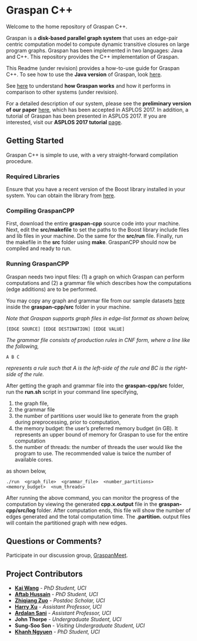 # Graspan C++

Welcome to the home repository of Graspan C++.

Graspan is a **disk-based parallel graph system** that uses an edge-pair centric computation model to compute dynamic transitive closures on large program graphs. Graspan has been implemented in two languages: Java and C++. This repository provides the C++ implementation of Graspan.

This Readme (under revision) provides a how-to-use guide for Graspan C++. To see how to use the **Java version** of Graspan, look [here](https://github.com/Graspan/graspan-java).

See [here](https://github.com/Graspan/graspan-java/blob/master/AboutGraspan.md) to understand **how Graspan works** and how it performs in comparison to other systems (under revision).

For a detailed description of our system, please see the **preliminary version of our paper** [here](http://www.ics.uci.edu/~guoqingx/papers/wang-asplos17.pdf), which has been accepted in ASPLOS 2017. In addition, a tutorial of Graspan has been presented in ASPLOS 2017. If you are interested, visit our **ASPLOS 2017 tutorial** [page](http://www.ics.uci.edu/~guoqingx/asplos-tutorial/main.html). 

## Getting Started

Graspan C++ is simple to use, with a very straight-forward compilation procedure. 

### Required Libraries
Ensure that you have a recent version of the Boost library installed in your system. You can obtain the library from [here](http://www.boost.org/users/history/version_1_62_0.html). 

### Compiling GraspanCPP
First, download the entire **graspan-cpp** source code into your machine. 
Next, edit the **src/makefile** to set the paths to the Boost library include files and lib files in your machine. Do the same for the **src/run** file. Finally, run the makefile in the **src** folder using **make**. GraspanCPP should now be compiled and ready to run. 

### Running GraspanCPP

Graspan needs two input files: (1) a graph on which Graspan can perform computations and (2) a grammar file which describes how the computations (edge additions) are to be performed.

You may copy any graph and grammar file from our sample datasets [here](https://drive.google.com/drive/folders/0B8bQanV_QfNkbDJsOWc2WWk4SkE?usp=sharing) inside the **graspan-cpp/src** folder in your machine. 

*Note that Graspan supports graph files in edge-list format as shown below,*

```
[EDGE SOURCE] [EDGE DESTINATION] [EDGE VALUE]
```

*The grammar file consists of production rules in CNF form, where a line like the following,* 
```
A B C
```
*represents a rule such that A is the left-side of the rule and BC is the right-side of the rule.*

After getting the graph and grammar file into the **graspan-cpp/src** folder, run the **run.sh** script in your command line specifying, 

1. the graph file,
2. the grammar file
3. the number of partitions user would like to generate from the graph during preprocessing, prior to computation,
4. the memory budget: the user’s preferred memory budget (in GB). It represents an upper bound of memory for Graspan to use for the entire computation
5. the number of threads: the number of threads the user would like the program to use. The recommended value is twice the number of  available cores.

as shown below, 

```
./run  <graph_file>  <grammar_file>  <number_partitions>  <memory_budget>  <num_threads>
```

After running the above command, you can monitor the progress of the computation by viewing the generated **cpp.x.output** file in the **graspan-cpp/src/log** folder. After computation ends, this file will show the number of edges generated and the total computation time. The **.partition.** output files will contain the partitioned graph with new edges.

## Questions or Comments?
Participate in our discussion group, [GraspanMeet](https://groups.google.com/d/forum/graspanmeet).

## Project Contributors

* [**Kai Wang**](http://www.ics.uci.edu/~wangk7/) - *PhD Student, UCI* 
* [**Aftab Hussain**](http://www.ics.uci.edu/~aftabh/) - *PhD Student, UCI* 
* [**Zhiqiang Zuo**](http://zuozhiqiang.bitbucket.io/) - *Postdoc Scholar, UCI* 
* [**Harry Xu**](http://www.ics.uci.edu/~guoqingx/) - *Assistant Professor, UCI* 
* [**Ardalan Sani**](http://www.ics.uci.edu/~ardalan/) - *Assistant Professor, UCI* 
* **John Thorpe** - *Undergraduate Student, UCI*
* **Sung-Soo Son** - *Visiting Undergraduate Student, UCI*
* [**Khanh Ngyuen**](http://www.ics.uci.edu/~khanhtn1/) - *PhD Student, UCI*
